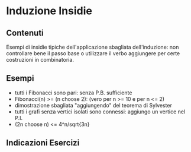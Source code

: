 # Induzione Insidie

## Contenuti

Esempi di insidie tipiche dell'applicazione sbagliata dell'induzione: non controllare bene il passo base o utilizzare il verbo aggiungere per certe costruzioni in combinatoria.

## Esempi

- tutti i Fibonacci sono pari: senza P.B. sufficiente
- Fibonacci(n) >= (n choose 2): (vero per n >= 10 e per n <= 2)
- dimostrazione sbagliata "aggiungendo" del teorema di Sylvester
- tutti i grafi senza vertici isolati sono connessi: aggiungo un vertice nel P.I.
- (2n choose n) <= 4^n/sqrt{3n}

## Indicazioni Esercizi

